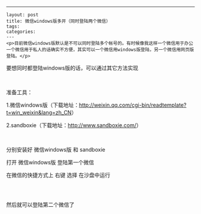 ---
    layout: post
    title: 微信windows版多开（同时登陆两个微信）
    tags:
    categories:
    ---
    <p>目前微信windows版默认是不可以同时登陆多个帐号的。有时候像我这样一个微信用于办公一个微信用于私人的话确实不方便，其实可以一个微信用windows版登陆，另一个微信用网页版登陆。</p>
<p>要想同时都登陆windows版的话，可以通过其它方法实现</p>
<p>&nbsp;</p>
<p>准备工具：</p>
<p>1.微信windows版（下载地址：<a title="http://weixin.qq.com/cgi-bin/readtemplate?t=win_weixin&amp;lang=zh_CN" href="http://weixin.qq.com/cgi-bin/readtemplate?t=win_weixin&amp;lang=zh_CN" target="_blank">http://weixin.qq.com/cgi-bin/readtemplate?t=win_weixin&amp;lang=zh_CN</a>）</p>
<p>2.sandboxie（下载地址：<a title="http://www.sandboxie.com/" href="http://www.sandboxie.com/" target="_blank">http://www.sandboxie.com/</a>）</p>
<p>&nbsp;</p>
<p>分别安装好&nbsp;微信windows版 和&nbsp;sandboxie</p>
<p>打开&nbsp;微信windows版&nbsp;登陆第一个微信</p>
<p>在微信的快捷方式上 右键 选择 在沙盘中运行</p>
<p><img src="/images/blog/271657420991181.jpg" alt="" /></p>
<p>&nbsp;</p>
<p>然后就可以登陆第二个微信了</p>
<p><img src="/images/blog/271658496463546.jpg" alt="" /></p>
<p>&nbsp;</p>
    
